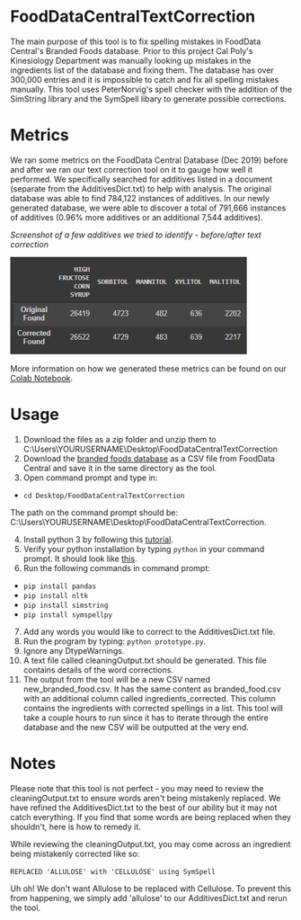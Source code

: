 # FoodDataCentralTextCorrection
The main purpose of this tool is to fix spelling mistakes in FoodData Central's Branded Foods database. Prior to this project Cal Poly's Kinesiology Department was manually looking up mistakes in the ingredients list of the database and fixing them. The database has over 300,000 entries and it is impossible to catch and fix all spelling mistakes manually. This tool uses PeterNorvig's spell checker with the addition of the SimString library and the SymSpell libary to generate possible corrections.

# Metrics
We ran some metrics on the FoodData Central Database (Dec 2019) before and after we ran our text correction tool on it to gauge how well it performed. We specifically searched for additives listed in a document (separate from the AdditivesDict.txt) to help with analysis. The original database was able to find 784,122 instances of additives. In our newly generated database, we were able to discover a total of 791,666 instances of additives (0.96% more additives or an additional 7,544 additives).

*Screenshot of a few additives we tried to identify - before/after text correction*

![](Metrics.png)

More information on how we generated these metrics can be found on our [Colab Notebook](https://colab.research.google.com/drive/1Msg6jeceHIt4k7bX0xlOu0wufxibykBu?usp=sharing).

# Usage
1) Download the files as a zip folder and unzip them to C:\Users\YOURUSERNAME\Desktop\FoodDataCentralTextCorrection
2) Download the [branded foods database](https://data.nal.usda.gov/dataset/usda-branded-food-products-database) as a CSV file from FoodData Central and save it in the same directory as the tool.
3) Open command prompt and type in: 

 - ```cd Desktop/FoodDataCentralTextCorrection```

  The path on the command prompt should be: C:\Users\YOURUSERNAME\Desktop\FoodDataCentralTextCorrection.
  
4) Install python 3 by following this [tutorial](https://phoenixnap.com/kb/how-to-install-python-3-windows).
5) Verify your python installation by typing ```python``` in your command prompt. It should look like [this](https://drive.google.com/file/d/17EINfJJ662u4BVEOv0mUANDx8q_GLqis/view).
6) Run the following commands in command prompt: 
- ```pip install pandas```
- ```pip install nltk```
- ```pip install simstring```
- ```pip install symspellpy```
7) Add any words you would like to correct to the AdditivesDict.txt file.
8) Run the program by typing: ```python prototype.py```.
9) Ignore any DtypeWarnings. 
10) A text file called cleaningOutput.txt should be generated. This file contains details of the word corrections. 
11) The output from the tool will be a new CSV named new_branded_food.csv. It has the same content as branded_food.csv with an additional column called ingredients_corrected. This column contains the ingredients with corrected spellings in a list. This tool will take a couple hours to run since it has to iterate through the entire database and the new CSV will be outputted at the very end. 

# Notes
Please note that this tool is not perfect - you may need to review the cleaningOutput.txt to ensure words aren't being mistakenly replaced. We have refined the AdditivesDict.txt to the best of our ability but it may not catch everything.
If you find that some words are being replaced when they shouldn't, here is how to remedy it.

While reviewing the cleaningOutput.txt, you may come across an ingredient being mistakenly corrected like so:

```REPLACED 'ALLULOSE' with 'CELLULOSE' using SymSpell```

Uh oh! We don't want Allulose to be replaced with Cellulose.
To prevent this from happening, we simply add 'allulose' to our AdditivesDict.txt and rerun the tool.